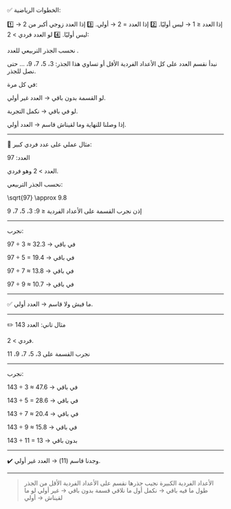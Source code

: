 

✅ الخطوات الرياضية:

1️⃣ إذا العدد ≤ 1 → ليس أوليًا.
2️⃣ إذا العدد = 2 → أولي.
3️⃣ إذا العدد زوجي أكبر من 2 → ليس أوليًا.
4️⃣ لو العدد فردي > 2:

نحسب الجذر التربيعي للعدد .

نبدأ نقسم العدد على كل الأعداد الفردية الأقل أو تساوي هذا الجذر: 3، 5، 7، 9، … حتى نصل للجذر.

في كل مرة:

لو القسمة بدون باقي → العدد غير أولي.

لو في باقي → نكمل التجربة.


إذا وصلنا للنهاية وما لقيناش قاسم → العدد أولي.



---

🧮 مثال عملي على عدد فردي كبير:

العدد: 97

العدد > 2 وهو فردي.

نحسب الجذر التربيعي:


\sqrt{97} \approx 9.8

إذن نجرب القسمة على الأعداد الفردية ≤ 9: 3، 5، 7، 9


---

نجرب:

97 ÷ 3 ≈ 32.3 → في باقي

97 ÷ 5 = 19.4 → في باقي

97 ÷ 7 ≈ 13.8 → في باقي

97 ÷ 9 ≈ 10.7 → في باقي



---

✅ ما فيش ولا قاسم → العدد أولي.


---

✏️ مثال تاني: العدد 143

فردي > 2.



نجرب القسمة على 3، 5، 7، 9، 11



---

نجرب:

143 ÷ 3 ≈ 47.6 → في باقي

143 ÷ 5 = 28.6 → في باقي

143 ÷ 7 ≈ 20.4 → في باقي

143 ÷ 9 ≈ 15.8 → في باقي

143 ÷ 11 = 13 → بدون باقي



---

✔️ وجدنا قاسم (11) → العدد غير أولي.


---
> الأعداد الفردية الكبيرة
نجيب جذرها
نقسم على الأعداد الفردية الأقل من الجذر
طول ما فيه باقي → نكمل
أول ما نلاقي قسمة بدون باقي → غير أولي
لو ما لقيناش → أولي





